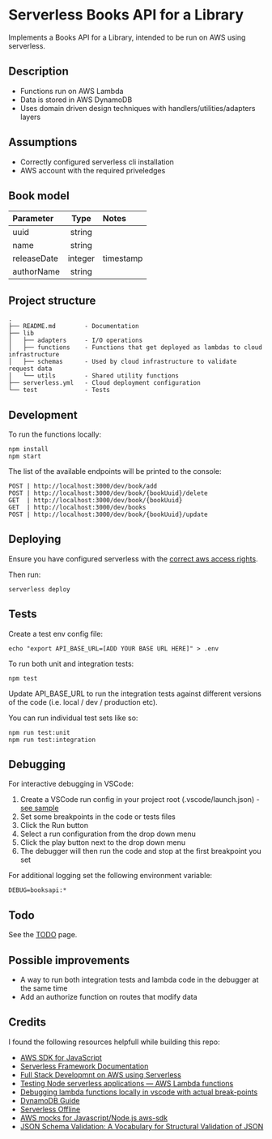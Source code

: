 # Serverless Books API for a Library

Implements a Books API for a Library, intended to be run on AWS using serverless.

## Description

- Functions run on AWS Lambda
- Data is stored in AWS DynamoDB
- Uses domain driven design techniques with handlers/utilities/adapters layers

## Assumptions

- Correctly configured serverless cli installation
- AWS account with the required priveledges

## Book model

| Parameter | Type | Notes
| :--- | :---: | :--- |
| uuid | string | |
| name | string | |
| releaseDate | integer | timestamp |
| authorName | string | |

## Project structure

```
.
├── README.md        - Documentation
├── lib
│   ├── adapters     - I/O operations
│   ├── functions    - Functions that get deployed as lambdas to cloud infrastructure
│   ├── schemas      - Used by cloud infrastructure to validate request data
│   └── utils        - Shared utility functions
├── serverless.yml   - Cloud deployment configuration
└── test             - Tests
```

## Development

To run the functions locally:

```
npm install
npm start
```

The list of the available endpoints will be printed to the console:

```
POST | http://localhost:3000/dev/book/add
POST | http://localhost:3000/dev/book/{bookUuid}/delete
GET  | http://localhost:3000/dev/book/{bookUuid}
GET  | http://localhost:3000/dev/books
POST | http://localhost:3000/dev/book/{bookUuid}/update
```

## Deploying

Ensure you have configured serverless with the [correct aws access rights](https://github.com/serverless/serverless/blob/master/docs/providers/aws/guide/credentials.md).

Then run:

```
serverless deploy
```

## Tests

Create a test env config file:

```
echo "export API_BASE_URL=[ADD YOUR BASE URL HERE]" > .env
```

To run both unit and integration tests:

```
npm test
```

Update API_BASE_URL to run the integration tests against different versions of the code (i.e. local / dev / production etc).

You can run individual test sets like so:

```
npm run test:unit
npm run test:integration
```

## Debugging

For interactive debugging in VSCode:

1. Create a VSCode run config in your project root (.vscode/launch.json) - [see sample](https://github.com/mjgs/serverless-books-api/blob/master/launch.json.sample)
2. Set some breakpoints in the code or tests files
3. Click the Run button
4. Select a run configuration from the drop down menu
5. Click the play button next to the drop down menu
6. The debugger will then run the code and stop at the first breakpoint you set

For additional logging set the following environment variable:

```
DEBUG=booksapi:*
```

## Todo

See the [TODO](https://github.com/mjgs/serverless-books-api/blob/master/TODO.md) page.

## Possible improvements

- A way to run both integration tests and lambda code in the debugger at the same time
- Add an authorize function on routes that modify data

## Credits

I found the following resources helpfull while building this repo:

- [AWS SDK for JavaScript](https://docs.aws.amazon.com/AWSJavaScriptSDK/latest)
- [Serverless Framework Documentation](https://www.serverless.com/framework/docs/)
- [Full Stack Developmnt on AWS using Serverless](https://www.youtube.com/playlist?list=PLIIjEI2fYC-BZliSOIhWUqiiwadhCvewg)
- [Testing Node serverless applications — AWS Lambda functions](https://blog.logrocket.com/testing-node-serverless-applications-aws-lambda-functions)
- [Debugging lambda functions locally in vscode with actual break-points](https://medium.com/@OneMuppet_/debugging-lambada-functions-locally-in-vscode-with-actual-break-points-deee6235f590)
- [DynamoDB Guide](https://www.dynamodbguide.com/what-is-dynamo-db)
- [Serverless Offline](https://github.com/dherault/serverless-offline)
- [AWS mocks for Javascript/Node.js aws-sdk](https://github.com/dwyl/aws-sdk-mock)
- [JSON Schema Validation: A Vocabulary for Structural Validation of JSON](http://json-schema.org/draft/2019-09/json-schema-validation.html)
